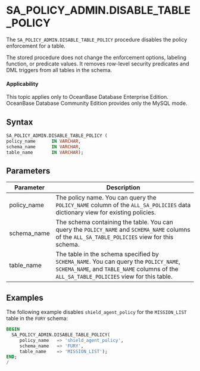 SA_POLICY_ADMIN.DISABLE_TABLE_POLICY
=========================================================

The `SA_POLICY_ADMIN.DISABLE_TABLE_POLICY` procedure disables the policy enforcement for a table.

The stored procedure does not change the enforcement options, labeling function, or predicate values. It removes row-level security predicates and DML triggers from all tables in the schema.

  <main id="notice" >
    <h4>Applicability</h4>
    <p>This topic applies only to OceanBase Database Enterprise Edition. OceanBase Database Community Edition provides only the MySQL mode. </p>
  </main>

Syntax
-----------

```sql
SA_POLICY_ADMIN.DISABLE_TABLE_POLICY (
policy_name      IN VARCHAR,
schema_name      IN VARCHAR,
table_name       IN VARCHAR);
```



Parameters
-------------



| **Parameter** | **Description** |
|-------------|-----------------------------------------------------------------------------------------------------------------|
| policy_name | The policy name.  You can query the `POLICY_NAME` column of the `ALL_SA_POLICIES` data dictionary view for existing policies.  |
| schema_name | The schema containing the table. You can query the `POLICY_NAME` and `SCHEMA_NAME` columns of the `ALL_SA_TABLE_POLICIES` view for this schema.  |
| table_name | The table in the schema specified by `SCHEMA_NAME`. You can query the `POLICY_NAME`, `SCHEMA_NAME`, and `TABLE_NAME` columns of the `ALL_SA_TABLE_POLICIES` view for this table.  |



Examples
-----------

The following example disables `shield_agent_policy` for the `MISSION_LIST` table in the `FURY` schema:

```sql
BEGIN
  SA_POLICY_ADMIN.DISABLE_TABLE_POLICY(
     policy_name   => 'shield_agent_policy',
     schema_name   => 'FURY',
     table_name    => 'MISSION_LIST');
END;
/
```
